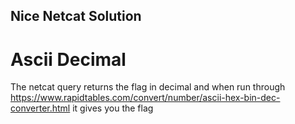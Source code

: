 ## Nice Netcat Solution

# Ascii Decimal

The netcat query returns the flag in decimal and when run through https://www.rapidtables.com/convert/number/ascii-hex-bin-dec-converter.html it gives you the flag